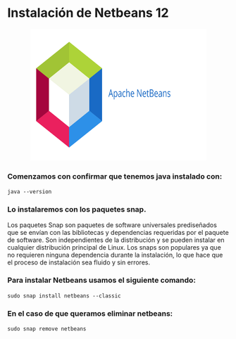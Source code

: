 # Instalación de Netbeans 12

<div>
 <p align="center">
  <img src="netbeans12.jpg" width="400" height="300">
</div>

### Comenzamos con confirmar que tenemos java instalado con:
```
java --version
```

### Lo instalaremos con los paquetes snap.
  Los paquetes Snap son paquetes de software universales prediseñados que se envían con las bibliotecas y dependencias requeridas por el paquete de software. Son independientes de   la distribución y se pueden instalar en cualquier distribución principal de Linux. Los snaps son populares ya que no requieren ninguna dependencia durante la instalación, lo que   hace que el proceso de instalación sea fluido y sin errores.

### Para instalar Netbeans usamos el siguiente comando:
```
sudo snap install netbeans --classic
```

### En el caso de que queramos eliminar netbeans:
```
sudo snap remove netbeans
```
  

  
